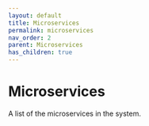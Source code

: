 ```yaml
---
layout: default
title: Microservices
permalink: microservices
nav_order: 2
parent: Microservices
has_children: true
---
```

# Microservices

A list of the microservices in the system.
